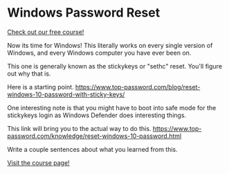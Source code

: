 # Windows Password Reset

[Check out our free course!](https://academy.hoppersroppers.org/mod/page/view.php?id=949)

Now its time for Windows!
This literally works on every single version of Windows, and every Windows computer you have ever been on.

This one is generally known as the stickykeys or "sethc" reset. You'll figure out why that is.

Here is a starting point.
<https://www.top-password.com/blog/reset-windows-10-password-with-sticky-keys/>

One interesting note is that you might have to boot into safe mode for the stickykeys login as Windows Defender does interesting things. 

This link will bring you to the actual way to do this. <https://www.top-password.com/knowledge/reset-windows-10-password.html>

Write a couple sentences about what you learned from this. 



[Visit the course page!](https://academy.hoppersroppers.org/mod/assign/view.php?id=949)
 